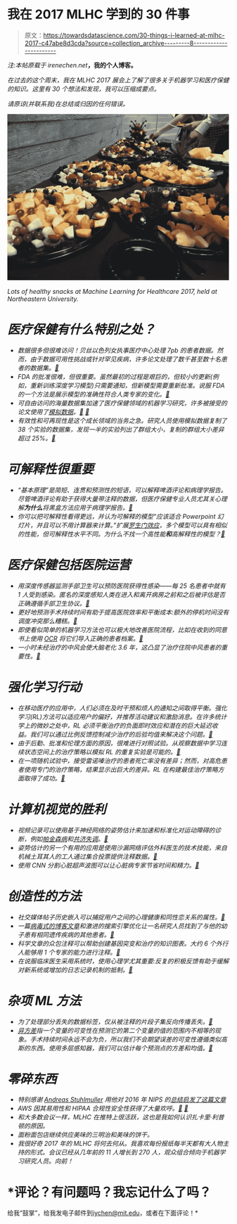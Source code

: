 # 我在 2017 MLHC 学到的 30 件事

> 原文：<https://towardsdatascience.com/30-things-i-learned-at-mlhc-2017-c47abe8d3cda?source=collection_archive---------8----------------------->

*注:本帖原载于 irenechen.net*[](http://irenechen.net/)**，我的个人博客。**

*在过去的这个周末，我在 MLHC 2017 展会上了解了很多关于机器学习和医疗保健的知识。这里有 30 个想法和发现，我可以压缩成要点。*

*请原谅(并联系我)在总结或归因的任何错误。*

*![](img/5525fd9b81c82d9cf639b3f112457b4f.png)*

*Lots of healthy snacks at Machine Learning for Healthcare 2017, held at Northeastern University.*

# *医疗保健有什么特别之处？*

*   *数据很多但很难访问！贝丝以色列女执事医疗中心处理 7pb 的患者数据。然而，由于数据可用性挑战或针对罕见疾病，许多论文处理了数千甚至数十名患者的数据集。[📎](http://geekdoctor.blogspot.com)*
*   *FDA 的批准很难，但很重要。虽然最初的过程是艰巨的，但较小的更新(例如，重新训练深度学习模型)只需要通知，但新模型需要重新批准。说服 FDA 的一个方法是展示模型的准确性符合人类专家的变化。[📎](https://www.linkedin.com/in/daniel-golden-7b881859/)*
*   *可自由访问的海量数据集加速了医疗保健领域的机器学习研究，许多被接受的论文使用了[模拟数据](https://mimic.physionet.org/)。[📎](http://mucmd.org/CameraReadySubmissions/65%5CCameraReadySubmission%5Cclinical-intervention-prediction%20(4).pdf) [📎](http://mucmd.org/CameraReadySubmissions/34%5CCameraReadySubmission%5Ccontinuous-state-space%20_FINAL.pdf)*
*   *有效性和可再现性是这个成长领域的当务之急。研究人员使用模拟数据复制了 38 个实验的数据集，发现一半的实验列出了群组大小，复制的群组大小差异超过 25%。[📎](http://mucmd.org/CameraReadySubmissions/77_reproducibility-critical-care.pdf)*

# *可解释性很重要*

*   *“基本原理”是简短、连贯和预测性的短语，可以解释啤酒评论和病理学报告。尽管啤酒评论有助于获得大量带注释的数据，但医疗保健专业人员尤其关心理解**为什么**将黑盒方法应用于病理学报告。[📎](http://people.csail.mit.edu/regina/)*
*   *你可以把可解释性看得更远，并认为可解释的模型“应该适合 Powerpoint 幻灯片，并且可以不用计算器来计算。”扩展[罗生门效应](https://en.wikipedia.org/wiki/Rashomon_effect)，多个模型可以具有相似的性能，但可解释性水平不同。为什么不找一个高性能**和**高解释性的模型？[📎](https://users.cs.duke.edu/~cynthia/)*

# *医疗保健包括医院运营*

*   *用深度传感器监测手部卫生可以预防医院获得性感染——每 25 名患者中就有 1 人受到感染。匿名的深度感知人类在进入和离开病房之前和之后被评估是否正确遵循手部卫生协议。[📎](http://mucmd.org/CameraReadySubmissions/23%5CCameraReadySubmission%5C0023.pdf)*
*   *更好地预测手术持续时间有助于提高医院效率和平衡成本:额外的停机时间没有调度冲突那么糟糕。[📎](http://mucmd.org/CameraReadySubmissions/26%5CCameraReadySubmission%5Ccamera-ready-predicting(3).pdf)*
*   *即使看似简单的机器学习方法也可以极大地改善医院流程，比如在收到的同意书上使用 [OCR](https://en.wikipedia.org/wiki/Optical_character_recognition) 将它们导入正确的患者档案。[📎](http://geekdoctor.blogspot.com/)*
*   *一小时未经治疗的中风会使大脑老化 3.6 年，这凸显了治疗住院中风患者的重要性。[📎](http://www.nyp.org/physician/parks)*

# *强化学习行动*

*   *在移动医疗的应用中，人们必须在及时干预和烦人的通知之间取得平衡。强化学习(RL)方法可以适应用户的偏好，并推荐活动建议和激励消息。在许多统计学上的微妙之处中，RL 必须平衡治疗的负面即时效应和潜在的巨大延迟收益。我们可以通过比例反馈控制减少治疗的后验均值来解决这个问题。[📎](https://dl.dropboxusercontent.com/u/16868661/index.html)*
*   *由于后勤、批准和伦理方面的原因，很难进行对照试验。从观察数据中学习连续状态空间上的治疗策略以模拟 RL 的重复实验是可能的。[📎](https://arxiv.org/pdf/1705.08422.pdf)*
*   *在一项随机试验中，接受雷诺嗪治疗的患者死亡率没有差异；然而，对高危患者使用专门的治疗策略，结果显示出巨大的差异。RL 在构建最佳治疗策略方面取得了成功。[📎](http://imes.mit.edu/people/faculty/stultz-collin/)*

# *计算机视觉的胜利*

*   *视频记录可以使用基于神经网络的姿势估计来加速和标准化对运动障碍的诊断，例如[帕金森病](http://www.mayoclinic.org/diseases-conditions/parkinsons-disease/basics/definition/con-20028488)和[共济失调](http://www.mayoclinic.org/diseases-conditions/ataxia/home/ovc-20311863)。[📎](http://mucmd.org/CameraReadySubmissions/46%5CCameraReadySubmission%5Cmain.pdf)*
*   *姿势估计的另一个有用的应用是使用沙漏网络评估外科医生的技术技能，来自机械土耳其人的工人通过集合投票提供注释数据。[📎](http://mucmd.org/CameraReadySubmissions/25%5CCameraReadySubmission%5Csample.pdf)*
*   *使用 CNN 分割心脏超声波图可以让心脏病专家节省时间和精力。[📎](https://www.linkedin.com/in/daniel-golden-7b881859/)*

# *创造性的方法*

*   *社交媒体帖子历史嵌入可以捕捉用户之间的心理健康和同性恋关系的属性。[📎](http://mucmd.org/CameraReadySubmissions/63%5CCameraReadySubmission%5Cmlhc_2017.pdf)*
*   *一篇[病毒式的博客文章](http://matt.might.net/articles/my-sons-killer/)和激进的搜索引擎优化让一名研究人员找到了与他的幼子患有相同遗传疾病的其他患者。[📎](http://matt.might.net)*
*   *科学文章的众包注释可以帮助创建基因突变和治疗的知识图表。大约 6 个外行人能够用 1 个专家的能力进行注释。[📎](http://matt.might.net/)*
*   *在说服临床医生采用系统时，使用心理学尤其重要:反复的积极反馈有助于缓解对新系统或增加的日志记录机制的抵制。[📎](http://www.nyp.org/physician/parks)*

# *杂项 ML 方法*

*   *为了处理部分丢失的数据标签，仅从被注释的片段子集反向传播丢失。[📎](https://www.linkedin.com/in/daniel-golden-7b881859/)*
*   *[异方差](https://en.wikipedia.org/wiki/Heteroscedasticity)指一个变量的可变性在预测它的第二个变量的值的范围内不相等的现象。手术持续时间永远不会为负，所以我们不会期望误差的可变性遵循类似高斯的东西。使用多层感知器，我们可以估计每个预测点的方差和均值。[📎](http://mucmd.org/CameraReadySubmissions/26%5CCameraReadySubmission%5Ccamera-ready-predicting(3).pdf)*

# *零碎东西*

*   *特别感谢 [Andreas Stuhlmuller](https://stuhlmueller.org/) 用他对 2016 年 NIPS 的[总结启发了这篇文章](https://blog.ought.com/nips-2016-875bb8fadb8c)*
*   *AWS 因其易用性和 HIPAA 合规性安全性获得了大量欢呼。[📎](http://geekdoctor.blogspot.com/) [📎](https://www.linkedin.com/in/daniel-golden-7b881859/)*
*   *和大多数会议一样，MLHC 在推特上很活跃，这也是我如何认识扎卡里·利普顿的原因。*
*   *面粉面包店继续供应美味的三明治和美味的饼干。*
*   *我很好奇 2017 年的 MLHC 将何去何从。我喜欢每份报纸每半天都有大人物主持的形式。会议已经从几年前的 11 人增长到 270 人，观众组合倾向于机器学习研究人员。向前！*

# *评论？有问题吗？我忘记什么了吗？
给我“鼓掌”，给我发电子邮件到[iychen@mit.edu](mailto:iychen@mit.edu)，或者在下面评论！*